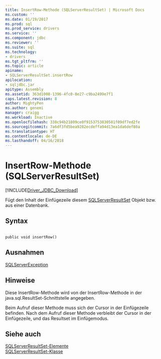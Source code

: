 ```yaml
---
title: InsertRow-Methode (SQLServerResultSet) | Microsoft Docs
ms.custom: ''
ms.date: 01/19/2017
ms.prod: sql
ms.prod_service: drivers
ms.service: ''
ms.component: jdbc
ms.reviewer: ''
ms.suite: sql
ms.technology:
- drivers
ms.tgt_pltfrm: ''
ms.topic: article
apiname:
- SQLServerResultSet.insertRow
apilocation:
- sqljdbc.jar
apitype: Assembly
ms.assetid: 363d1008-1396-4fc0-8e27-c9ba2499e7f1
caps.latest.revision: 8
author: MightyPen
ms.author: genemi
manager: craigg
ms.workload: Inactive
ms.openlocfilehash: 338c94b21809ce0f9153753830581f09df7ed2fe
ms.sourcegitcommit: 7a6df3fd5bea9282ecdeffa94d13ea1da6def80a
ms.translationtype: HT
ms.contentlocale: de-DE
ms.lasthandoff: 04/16/2018
---
```

# <a name="insertrow-method-sqlserverresultset"></a>InsertRow-Methode (SQLServerResultSet)
[!INCLUDE[Driver_JDBC_Download](../../../includes/driver_jdbc_download.md)]

  Fügt den Inhalt der Einfügezeile diesem [SQLServerResultSet](../../../connect/jdbc/reference/sqlserverresultset-class.md) Objekt bzw. aus einer Datenbank.  
  
## <a name="syntax"></a>Syntax  
  
```  
  
public void insertRow()  
```  
  
## <a name="exceptions"></a>Ausnahmen  
 [SQLServerException](../../../connect/jdbc/reference/sqlserverexception-class.md)  
  
## <a name="remarks"></a>Hinweise  
 Diese InsertRow-Methode wird von der InsertRow-Methode in der java.sql.ResultSet-Schnittstelle angegeben.  
  
 Beim Aufruf dieser Methode muss sich der Cursor in der Einfügezeile befinden. Nach dem Aufruf dieser Methode verbleibt der Cursor in der Einfügezeile, und das Resultset im Einfügemodus.  
  
## <a name="see-also"></a>Siehe auch  
 [SQLServerResultSet-Elemente](../../../connect/jdbc/reference/sqlserverresultset-members.md)   
 [SQLServerResultSet-Klasse](../../../connect/jdbc/reference/sqlserverresultset-class.md)  
  
  
